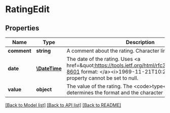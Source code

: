# RatingEdit

## Properties
Name | Type | Description | Notes
------------ | ------------- | ------------- | -------------
**comment** | **string** | A comment about the rating. Character limit: 255. | [optional] 
**date** | [**\DateTime**](\DateTime.md) | The date of the rating. Uses &lt;a href&#x3D;\&quot;https://tools.ietf.org/html/rfc3339\&quot;&gt;ISO-8601 format: &lt;/a&gt;&lt;i&gt;1969-11-21T10:29:43&lt;/i&gt;. This property cannot be set to null. | [optional] 
**value** | **object** | The value of the rating. The &lt;code&gt;type&lt;/code&gt; property determines the format and the character limit. | [optional] 

[[Back to Model list]](../../README.md#documentation-for-models) [[Back to API list]](../../README.md#documentation-for-api-endpoints) [[Back to README]](../../README.md)

